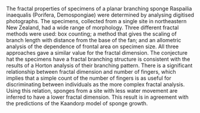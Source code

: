 ---
---
The fractal properties of specimens of a planar branching sponge Raspailia inaequalis (Porifera, Demospongiae) were determined by analysing digitised photographs. The specimens, collected from a single site in northeastern New Zealand, had a wide range of morphology. Three different fractal methods were used: box counting; a method that gives the scaling of branch length with distance from the base of the fan; and an allometric analysis of the dependence of frontal area on specimen size. All three approaches gave a similar value for the fractal dimension. The conjecture hat the specimens have a fractal branching structure is consistent with the results of a Horton analysis of their branching pattern. There is a significant relationship between fractal dimension and number of fingers, which implies that a simple count of the number of fingers is as useful for discriminating between individuals as the more complex fractal analysis. Using this relation, sponges from a site with less water movement are inferred to have a lower fractal dimension. This result is in agreement with the predictions of the Kaandorp model of sponge growth.